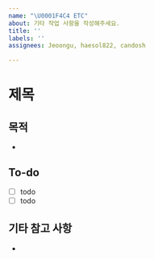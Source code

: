 ```yaml
---
name: "\U0001F4C4 ETC"
about: 기타 작업 사항을 작성해주세요.
title: ''
labels: ''
assignees: Jeoongu, haesol822, candosh

---
```


# 제목

## 목적
- 
## To-do
- [ ] todo
- [ ] todo

## 기타 참고 사항
-
